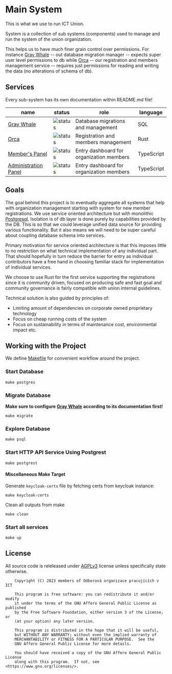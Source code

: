 # Main System

This is what we use to run ICT Union.

System is a collection of sub systems (components) used to manage
and run the system of the union organization.

This helps us to have much finer grain control over permissions.
For instance [Gray Whale](gray-whale) -- out database migration manager --
expects super user level permissions to db
while [Orca](orca) -- our registration and members management service --
requires just permissions for reading and writing the data (no alterations of schema of db).

## Services

Every sub-system has its own documentation within README.md file!

| name                                         | status                                                                                                               | role                                     | language   |
|----------------------------------------------|----------------------------------------------------------------------------------------------------------------------|------------------------------------------|------------|
| [Gray Whale](gray-whale)                     | ![status](https://github.com/ictunion/main-system/actions/workflows/gray-whale.yaml/badge.svg?branch=main)           | Database migrations and management       | SQL        |
| [Orca](orca)                                 | ![status](https://github.com/ictunion/main-system/actions/workflows/orca.yaml/badge.svg?branch=main)                 | Registration and members management      | Rust       |
| [Member's Panel](members-panel)              | ![status](https://github.com/ictunion/main-system/actions/workflows/members-panel.yaml/badge.svg?branch=main)        | Entry dashboard for organization members | TypeScript |
| [Administration Panel](administration-panel) | ![status](https://github.com/ictunion/main-system/actions/workflows/administration-panel.yaml/badge.svg?branch=main) | Entry dashboard for organization members | TypeScript |

## Goals

The goal behind this project is to eventually aggregate all systems that help
with organization management starting with system for new member registrations.
We use service oriented architecture but with monolithic [Postgresql](https://www.postgresql.org/).
Isolation is of db layer is done purely by capabilities provided by the DB.
This is so that we could leverage unified data source for providing various functionality.
But it also means we will need to be super careful about coupling database schema into services.

Primary motivation for service oriented architecture is that this imposes little to no restriction
on what technical implementation of any individual part. That should hopefully in turn reduce
the barrier for entry as individual contributors have a free hand in choosing familiar stack for
implementation of individual services.

We choose to use Rust for the first service supporting the registrations since it is community driven,
focused on producing safe and fast goal and community governance is fairly compatible with union internal
guidelines.

Technical solution is also guided by principles of:

- Limiting amount of dependencies on corporate owned proprietary technology
- Focus on cheap running costs of the system
- Focus on sustainability in terms of maintenance cost, environmental impact etc.

## Working with the Project

We define [Makefile](Makefile) for convenient workflow around the project.

### Start Database

```
make postgres
```

### Migrate Database

__Make sure to configure [Gray Whale](gray-whale) according to its documentation first!__

```
make migrate
```

### Explore Database

```
make psql
```

### Start HTTP API Service Using Postgrest

```
make postgrest
```

#### Miscellaneous Make Target

Generate `keycloak-certs` file by fetching certs from keycloak instance:

```
make keycloak-certs
```

Clean all outputs from make

```
make clean
```

### Start all services

```
make up
```

## License

All source code is releleased under [AGPLv3](LICENSE) license unless specifically state otherwise.

````
    Copyright (C) 2023 members of Odborová organizace pracujících v ICT

    This program is free software: you can redistribute it and/or modify
    it under the terms of the GNU Affero General Public License as published
    by the Free Software Foundation, either version 3 of the License, or
    (at your option) any later version.

    This program is distributed in the hope that it will be useful,
    but WITHOUT ANY WARRANTY; without even the implied warranty of
    MERCHANTABILITY or FITNESS FOR A PARTICULAR PURPOSE.  See the
    GNU Affero General Public License for more details.

    You should have received a copy of the GNU Affero General Public License
    along with this program.  If not, see <https://www.gnu.org/licenses/>.
````
